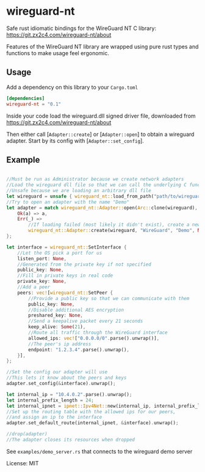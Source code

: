 # wireguard-nt

Safe rust idiomatic bindings for the WireGuard NT C library: <https://git.zx2c4.com/wireguard-nt/about>

Features of the WireGuard NT library are wrapped using pure rust types and functions to make
usage feel ergonomic.

## Usage

Add a dependency on this library to your `Cargo.toml`

```toml
[dependencies]
wireguard-nt = "0.1"
```

Inside your code load the wireguard.dll signed driver file, downloaded from <https://git.zx2c4.com/wireguard-nt/about>

Then either call [`Adapter::create`] or [`Adapter::open`] to obtain a wireguard
adapter. Start by its config with [`Adapter::set_config`].

## Example
```rust

//Must be run as Administrator because we create network adapters
//Load the wireguard dll file so that we can call the underlying C functions
//Unsafe because we are loading an arbitrary dll file
let wireguard = unsafe { wireguard_nt::load_from_path("path/to/wireguard.dll") }.expect("Failed to load wireguard dll");
//Try to open an adapter with the name "Demo"
let adapter = match wireguard_nt::Adapter::open(Arc::clone(wireguard), "Demo") {
    Ok(a) => a,
    Err(_) =>
        //If loading failed (most likely it didn't exist), create a new one
        wireguard_nt::Adapter::create(wireguard, "WireGuard", "Demo", None).expect("Failed to create wireguard adapter!"),
};

let interface = wireguard_nt::SetInterface {
    //Let the OS pick a port for us
    listen_port: None,
    //Generated from the private key if not specified
    public_key: None,
    //Fill in private keys in real code
    private_key: None,
    //Add a peer
    peers: vec![wireguard_nt::SetPeer {
        //Provide a public key so that we can communicate with them
        public_key: None,
        //Disable additional AES encryption
        preshared_key: None,
        //Send a keepalive packet every 21 seconds
        keep_alive: Some(21),
        //Route all traffic through the WireGuard interface
        allowed_ips: vec!["0.0.0.0/0".parse().unwrap()],
        //The peer's ip address
        endpoint: "1.2.3.4".parse().unwrap(),
    }],
};

//Set the config our adapter will use
//This lets it know about the peers and keys
adapter.set_config(&interface).unwrap();

let internal_ip = "10.4.0.2".parse().unwrap();
let internal_prefix_length = 24;
let internal_ipnet = ipnet::Ipv4Net::new(internal_ip, internal_prefix_length).unwrap();
//Set up the routing table with the allowed ips for our peers,
//and assign an ip to the interface
adapter.set_default_route(internal_ipnet, &interface).unwrap();

//drop(adapter)
//The adapter closes its resources when dropped
```

See `examples/demo_server.rs` that connects to the wireguard demo server


License: MIT
